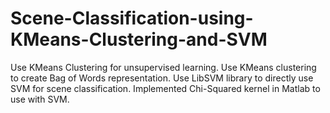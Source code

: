 # Scene-Classification-using-KMeans-Clustering-and-SVM
Use KMeans Clustering for unsupervised learning. Use KMeans clustering to create Bag of Words representation. Use LibSVM library to directly use SVM for scene classification. Implemented Chi-Squared kernel in Matlab to use with SVM.
